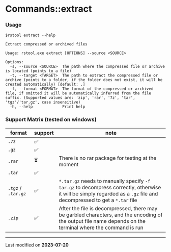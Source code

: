 # Commands::extract

### Usage

```
$rstool extract --help

Extract compressed or archived files

Usage: rstool.exe extract [OPTIONS] --source <SOURCE>

Options:
  -s, --source <SOURCE>  The path where the compressed file or archive is located (points to a file)
  -t, --target <TARGET>  The path to extract the compressed file or archive (points to a folder, if the folder does not exist, it will be created automatically) [default: .]
  -f, --format <FORMAT>  The format of the compressed or archived file, if omitted it will be automatically inferred from the file suffix. (Supported values are: 'zip', 'rar', '7z', 'tar', 'tgz'/'tar.gz', case insensitive)
  -h, --help             Print help
```

### Support Matrix (tested on windows)

| format             | support | note                                                                                                                                                                  |
|--------------------|---------|-----------------------------------------------------------------------------------------------------------------------------------------------------------------------|
| `.7z`              | ✅       ||
| `.gz`              | ✅       ||
| `.rar`             | ⏳       | There is no rar package for testing at the moment                                                                                                                     |
| `.tar`             | ✅       ||
| `.tgz` / `.tar.gz` | ✅       | `*.tar.gz` needs to manually specify `-f tar.gz` to decompress correctly, otherwise it will be simply regarded as a `.gz` file and decompressed to get a `*.tar` file |
| `.zip`             | ✅       | After the file is decompressed, there may be garbled characters, and the encoding of the output file name depends on the terminal where the command is run            |

---

Last modified on **2023-07-20**